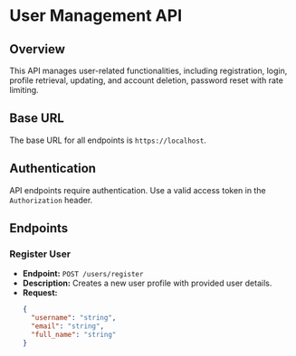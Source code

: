 # User Management API

## Overview

This API manages user-related functionalities, including registration, login, profile retrieval, updating, and account deletion, password reset with rate limiting.

## Base URL

The base URL for all endpoints is `https://localhost`.

## Authentication

API endpoints require authentication. Use a valid access token in the `Authorization` header.

## Endpoints

### Register User

- **Endpoint:** `POST /users/register`
- **Description:** Creates a new user profile with provided user details.
- **Request:**
  ```json
  {
    "username": "string",
    "email": "string",
    "full_name": "string"
  }
